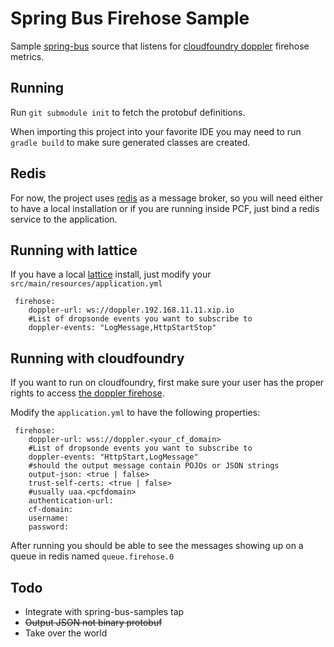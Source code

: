 # Spring Bus Firehose Sample

Sample [spring-bus](http://github.com/spring-projects/spring-bus) source that listens for [cloudfoundry doppler](https://github.com/cloudfoundry/loggregator) firehose metrics.

## Running

Run `git submodule init` to fetch the protobuf definitions. 

When importing this project into your favorite IDE you may need to run `gradle build` to make sure generated classes are created.

## Redis

For now, the project uses [redis](http://redis.io) as a message broker, so you will need either to have a local installation or if you are running inside PCF, just bind a redis service to the application. 

## Running with lattice

If you have a local [lattice](http://lattice.cf) install, just modify your `src/main/resources/application.yml`

```
 firehose:
    doppler-url: ws://doppler.192.168.11.11.xip.io
    #List of dropsonde events you want to subscribe to
    doppler-events: "LogMessage,HttpStartStop"
```

## Running with cloudfoundry

If you want to run on cloudfoundry, first make sure your user has the proper rights to access [the doppler firehose](www.cloudcredo.com/cloud-foundry-firehose-and-friends/).

Modify the `application.yml` to have the following properties:

```
 firehose:
    doppler-url: wss://doppler.<your_cf_domain>
    #List of dropsonde events you want to subscribe to
    doppler-events: "HttpStart,LogMessage"
    #should the output message contain POJOs or JSON strings
    output-json: <true | false>
    trust-self-certs: <true | false>
    #usually uaa.<pcfdomain>
    authentication-url:
    cf-domain:
    username:
    password:
```

After running you should be able to see the messages showing up on a queue in redis named `queue.firehose.0`

## Todo

* Integrate with spring-bus-samples tap
* ~~Output JSON not binary protobuf~~
* Take over the world


